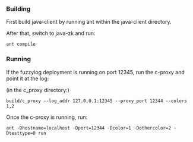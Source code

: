 ### Building
First build java-client by running ant within the java-client directory.

After that, switch to java-zk and run:

`ant compile`

### Running 

If the fuzzylog deployment is running on port 12345, run the c-proxy and point it at the log:

(in the c_proxy directory:)

`build/c_proxy --log_addr 127.0.0.1:12345 --proxy_port 12344 --colors 1,2`

Once the c-proxy is running, run:

`ant -Dhostname=localhost -Dport=12344 -Dcolor=1 -Dothercolor=2 -Dtesttype=0 run`
